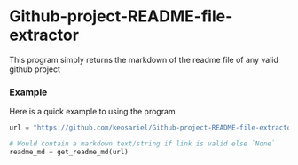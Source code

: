 # Github-project-README-file-extractor

This program simply returns the markdown of the readme file of any valid github project

### Example
Here is a quick example to using the program

```python
url = "https://github.com/keosariel/Github-project-README-file-extractor/"

# Would contain a markdown text/string if link is valid else `None`
readme_md = get_readme_md(url)
```
